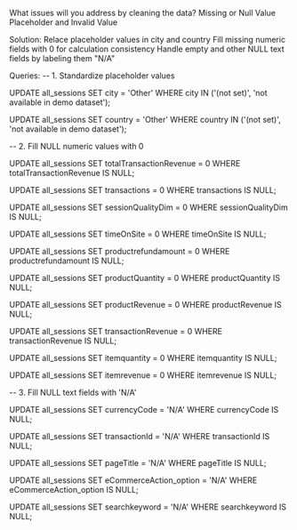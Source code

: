 What issues will you address by cleaning the data?
    Missing or Null Value
    Placeholder and Invalid Value

Solution:
    Relace placeholder values in city and country
    Fill missing numeric fields with 0 for calculation consistency
    Handle empty and other NULL text fields by labeling them "N/A"

Queries:
-- 1. Standardize placeholder values

UPDATE all_sessions
SET city = 'Other'
WHERE city IN ('(not set)', 'not available in demo dataset');

UPDATE all_sessions
SET country = 'Other'
WHERE country IN ('(not set)', 'not available in demo dataset');

-- 2. Fill NULL numeric values with 0

UPDATE all_sessions
SET totalTransactionRevenue = 0
WHERE totalTransactionRevenue IS NULL;

UPDATE all_sessions
SET transactions = 0
WHERE transactions IS NULL;

UPDATE all_sessions
SET sessionQualityDim = 0
WHERE sessionQualityDim IS NULL;

UPDATE all_sessions
SET timeOnSite = 0
WHERE timeOnSite IS NULL;

UPDATE all_sessions
SET productrefundamount = 0
WHERE productrefundamount IS NULL;

UPDATE all_sessions
SET productQuantity = 0
WHERE productQuantity IS NULL;

UPDATE all_sessions
SET productRevenue = 0
WHERE productRevenue IS NULL;

UPDATE all_sessions
SET transactionRevenue = 0
WHERE transactionRevenue IS NULL;

UPDATE all_sessions
SET itemquantity = 0
WHERE itemquantity IS NULL;

UPDATE all_sessions
SET itemrevenue = 0
WHERE itemrevenue IS NULL;

-- 3. Fill NULL text fields with 'N/A'

UPDATE all_sessions
SET currencyCode = 'N/A'
WHERE currencyCode IS NULL;

UPDATE all_sessions
SET transactionId = 'N/A'
WHERE transactionId IS NULL;

UPDATE all_sessions
SET pageTitle = 'N/A'
WHERE pageTitle IS NULL;

UPDATE all_sessions
SET eCommerceAction_option = 'N/A'
WHERE eCommerceAction_option IS NULL;

UPDATE all_sessions
SET searchkeyword = 'N/A'
WHERE searchkeyword IS NULL;
